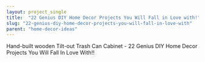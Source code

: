 ```yaml
---
layout: project_single
title:  "22 Genius DIY Home Decor Projects You Will Fall in Love with!"
slug: "22-genius-diy-home-decor-projects-you-will-fall-in-love-with"
parent: "home-decor-ideas"
---
```

Hand-built wooden Tilt-out Trash Can Cabinet - 22 Genius DIY Home Decor Projects You Will Fall In Love With!!